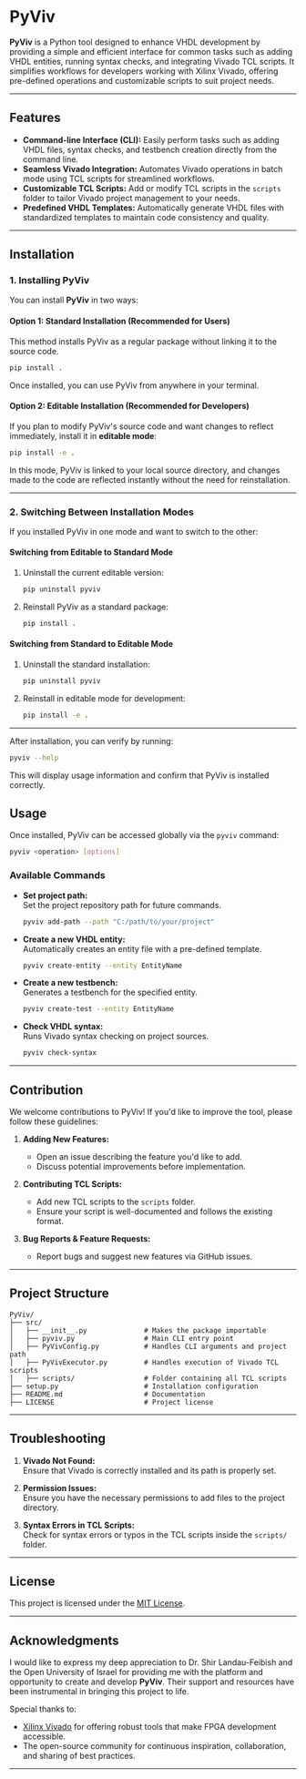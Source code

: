 # PyViv

**PyViv** is a Python tool designed to enhance VHDL development by providing a simple and efficient interface for common tasks such as adding VHDL entities, running syntax checks, and integrating Vivado TCL scripts. It simplifies workflows for developers working with Xilinx Vivado, offering pre-defined operations and customizable scripts to suit project needs.

---

## Features

- **Command-line Interface (CLI):** Easily perform tasks such as adding VHDL files, syntax checks, and testbench creation directly from the command line.
- **Seamless Vivado Integration:** Automates Vivado operations in batch mode using TCL scripts for streamlined workflows.
- **Customizable TCL Scripts:** Add or modify TCL scripts in the `scripts` folder to tailor Vivado project management to your needs.
- **Predefined VHDL Templates:** Automatically generate VHDL files with standardized templates to maintain code consistency and quality.

---

## Installation

### 1. Installing PyViv

You can install **PyViv** in two ways:

#### Option 1: Standard Installation (Recommended for Users)
This method installs PyViv as a regular package without linking it to the source code.

```bash
pip install .
```

Once installed, you can use PyViv from anywhere in your terminal.

#### Option 2: Editable Installation (Recommended for Developers)
If you plan to modify PyViv's source code and want changes to reflect immediately, install it in **editable mode**:

```bash
pip install -e .
```

In this mode, PyViv is linked to your local source directory, and changes made to the code are reflected instantly without the need for reinstallation.

---

### 2. Switching Between Installation Modes

If you installed PyViv in one mode and want to switch to the other:

#### Switching from Editable to Standard Mode
1. Uninstall the current editable version:
   ```bash
   pip uninstall pyviv
   ```
2. Reinstall PyViv as a standard package:
   ```bash
   pip install .
   ```

#### Switching from Standard to Editable Mode
1. Uninstall the standard installation:
   ```bash
   pip uninstall pyviv
   ```
2. Reinstall in editable mode for development:
   ```bash
   pip install -e .
   ```

---

After installation, you can verify by running:

```bash
pyviv --help
```

This will display usage information and confirm that PyViv is installed correctly.

## Usage

Once installed, PyViv can be accessed globally via the `pyviv` command:

```bash
pyviv <operation> [options]
```

### Available Commands

- **Set project path:**  
  Set the project repository path for future commands.  
  ```bash
  pyviv add-path --path "C:/path/to/your/project"
  ```

- **Create a new VHDL entity:**  
  Automatically creates an entity file with a pre-defined template.  
  ```bash
  pyviv create-entity --entity EntityName
  ```

- **Create a new testbench:**  
  Generates a testbench for the specified entity.  
  ```bash
  pyviv create-test --entity EntityName
  ```

- **Check VHDL syntax:**  
  Runs Vivado syntax checking on project sources.  
  ```bash
  pyviv check-syntax
  ```

---

## Contribution

We welcome contributions to PyViv! If you'd like to improve the tool, please follow these guidelines:

1. **Adding New Features:**  
   - Open an issue describing the feature you'd like to add.
   - Discuss potential improvements before implementation.

2. **Contributing TCL Scripts:**  
   - Add new TCL scripts to the `scripts` folder.
   - Ensure your script is well-documented and follows the existing format.

3. **Bug Reports & Feature Requests:**  
   - Report bugs and suggest new features via GitHub issues.

---

## Project Structure

```
PyViv/
├── src/
│   ├── __init__.py              # Makes the package importable
│   ├── pyviv.py                 # Main CLI entry point
│   ├── PyVivConfig.py           # Handles CLI arguments and project path
│   ├── PyVivExecutor.py         # Handles execution of Vivado TCL scripts
│   ├── scripts/                 # Folder containing all TCL scripts
├── setup.py                     # Installation configuration
├── README.md                    # Documentation
├── LICENSE                      # Project license
```

---

## Troubleshooting

1. **Vivado Not Found:**  
   Ensure that Vivado is correctly installed and its path is properly set.

2. **Permission Issues:**  
   Ensure you have the necessary permissions to add files to the project directory.

3. **Syntax Errors in TCL Scripts:**  
   Check for syntax errors or typos in the TCL scripts inside the `scripts/` folder.

---

## License

This project is licensed under the [MIT License](LICENSE).


---

## Acknowledgments

I would like to express my deep appreciation to Dr. Shir Landau-Feibish and the Open University of Israel for providing me with the platform and opportunity to create and develop **PyViv**. Their support and resources have been instrumental in bringing this project to life.

Special thanks to:

- [Xilinx Vivado](https://www.xilinx.com/products/design-tools/vivado.html) for offering robust tools that make FPGA development accessible.
- The open-source community for continuous inspiration, collaboration, and sharing of best practices.

---
